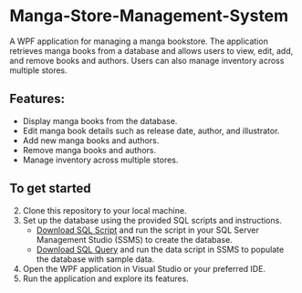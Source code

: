# Manga-Store-Management-System
A WPF application for managing a manga bookstore. The application retrieves manga books from a database and allows users to view, edit, add, and remove books and authors. Users can also manage inventory across multiple stores.

## Features:
- Display manga books from the database.
- Edit manga book details such as release date, author, and illustrator.
- Add new manga books and authors.
- Remove manga books and authors.
- Manage inventory across multiple stores.

## To get started
2. Clone this repository to your local machine.
2. Set up the database using the provided SQL scripts and instructions.
   - [Download SQL Script](/script.sql) and run the script in your SQL Server Management Studio (SSMS) to create the database.
   - [Download SQL Query](/DataQuery.sql) and run the data script in SSMS to populate the database with sample data. 
4. Open the WPF application in Visual Studio or your preferred IDE.
5. Run the application and explore its features.
